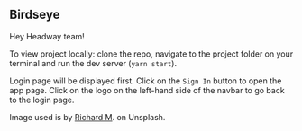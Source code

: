 

## Birdseye
Hey Headway team!

To view project locally: clone the repo, navigate to the project folder on your terminal and run the dev server (`yarn start`).

Login page will be displayed first. Click on the `Sign In` button to open the app page. Click on the logo on the left-hand side of the navbar to go back to the login page.

Image used is by [Richard M](https://unsplash.com/photos/Sewc0TdvV-o?utm_source=unsplash&utm_medium=referral&utm_content=creditCopyText). on Unsplash.
